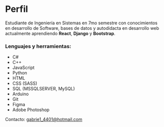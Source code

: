 # Perfil

Estudiante de Ingeniería en Sistemas en 7mo semestre con conocimientos en desarrollo de Software, bases de datos y autodidacta en desarrollo web actualmente aprendiendo **React**, **Django** y **Bootstrap**.

### Lenguajes y herramientas:
- C#
- C++
- JavaScript
- Python
- HTML
- CSS (SASS)
- SQL (MSSQLSERVER, MySQL)
- Arduino
- Git
- Figma
- Adobe Photoshop

Contacto: gabrie1_4401@hotmail.com
